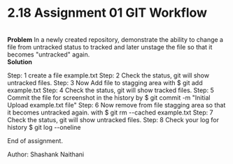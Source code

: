 # 2.18 Assignment 01 GIT Workflow

<br>
<strong>Problem</strong>
In a newly created repository, demonstrate the ability to change a file from untracked status to tracked and later unstage the file so that it becomes "untracked" again.
<br>
<strong>Solution</strong>

Step: 1  create a file example.txt
Step: 2  Check the status, git will show untracked files.
Step: 3  Now Add file to stagging area with $ git add example.txt
Step: 4  Check the status, git will show tracked files.
Step: 5  Commit the file for screenshot in the history by $ git commit -m "Initial Upload example.txt file"
Step: 6  Now remove from file stagging area so that it becomes untracked again. with $ git rm --cached example.txt
Step: 7  Check the status, git will show untracked files.
Step: 8 Check your log for history $ git log --oneline


End of assignment.

Author: Shashank Naithani